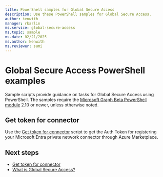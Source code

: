 ```yaml
---
title: PowerShell samples for Global Secure Access
description: Use these PowerShell samples for Global Secure Access.
author: kenwith
manager: rkarlin
ms.service: global-secure-access
ms.topic: sample
ms.date: 02/21/2025
ms.author: kenwith
ms.reviewer: sumi
---
```


# Global Secure Access PowerShell examples

Sample scripts provide guidance on tasks for Global Secure Access using PowerShell.
The samples require the [Microsoft Graph Beta PowerShell module](/powershell/microsoftgraph/installation) 2.10 or newer, unless otherwise noted.

## Get token for connector
Use the [Get token for connector](scripts/powershell-get-token.md) script to get the Auth Token for registering your Microsoft Entra private network connector through Azure Marketplace.

## Next steps
- [Get token for connector](scripts/powershell-get-token.md)
- [What is Global Secure Access?](overview-what-is-global-secure-access.md)
